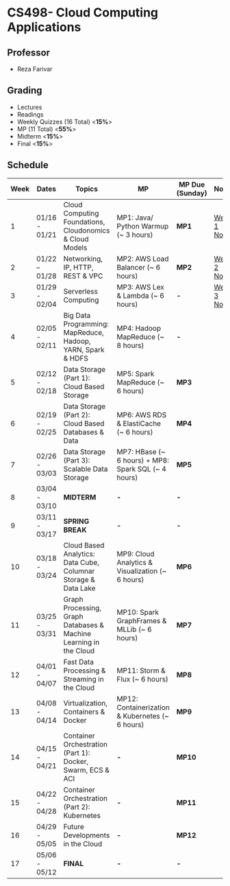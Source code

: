 # CS498- Cloud Computing Applications

## Professor

- Reza Farivar

## Grading

- Lectures
- Readings
- Weekly Quizzes (16 Total) <**15%**>
- MP (11 Total) <**55%**>
- Midterm <**15%**>
- Final <**15%**>

## Schedule

| Week | Dates | Topics | MP | MP Due (Sunday) | **Notes** | Additional |
| ---- | ---- | ---- | ---- | ---- | ---- | ---- |
| 1 | 01/16 - 01/21 | Cloud Computing Foundations, Cloudonomics & Cloud Models | MP1: Java/ Python Warmup (~ 3 hours) | **MP1** | [Week 1 Notes](W1Notes.md) |  |
| 2 | 01/22 – 01/28 | Networking, IP, HTTP, REST & VPC | MP2: AWS Load Balancer (~ 6 hours) | **MP2** | [Week 2 Notes](W2Notes.md) | [MP2- AWS Study](../../O'Reilly/Amazon%20Web%20Services%20(AWS),%203rd%20Edition/README.md) |
| 3 | 01/29 - 02/04 | Serverless Computing | MP3: AWS Lex & Lambda (~ 6 hours) | **-** | [Week 3 Notes](W3/W3Notes.md) |  |
| 4 | 02/05 - 02/11 | Big Data Programming: MapReduce, Hadoop, YARN, Spark & HDFS | MP4: Hadoop MapReduce (~ 8 hours) | **-** |  |  |
| 5 | 02/12 - 02/18 | Data Storage (Part 1): Cloud Based Storage | MP5: Spark MapReduce (~ 6 hours) | **MP3** |  |  |
| 6 | 02/19 - 02/25 | Data Storage (Part 2): Cloud Based Databases & Data | MP6: AWS RDS & ElastiCache (~ 6 hours) | **MP4** |  |  |
| 7 | 02/26 - 03/03 | Data Storage (Part 3): Scalable Data Storage | MP7: HBase (~ 6 hours) + MP8: Spark SQL (~ 4 hours) | **MP5** |  |  |
| 8 | 03/04 - 03/10 | **MIDTERM** | **-** | **-** |  |  |
| 9 | 03/11 - 03/17 | **SPRING BREAK** | **-** | **-** |  |  |
| 10 | 03/18 - 03/24 | Cloud Based Analytics: Data Cube, Columnar Storage & Data Lake | MP9: Cloud Analytics & Visualization (~ 6 hours) | **MP6** |  |  |
| 11 | 03/25 - 03/31 | Graph Processing, Graph Databases & Machine Learning in the Cloud | MP10: Spark GraphFrames & MLLib (~ 6 hours) | **MP7** |  |  |
| 12 | 04/01 - 04/07 | Fast Data Processing & Streaming in the Cloud | MP11: Storm & Flux (~ 6 hours) | **MP8** |  |  |
| 13 | 04/08 - 04/14 | Virtualization, Containers & Docker | MP12: Containerization & Kubernetes (~ 6 hours) | **MP9** |  |  |
| 14 | 04/15 - 04/21 | Container Orchestration (Part 1): Docker, Swarm, ECS & ACI | **-** | **MP10** |  |  |
| 15 | 04/22 - 04/28 | Container Orchestration (Part 2): Kubernetes | **-** | **MP11** |  |  |
| 16 | 04/29 - 05/05 | Future Developments in the Cloud | **-** | **MP12** |  |  |
| 17 | 05/06 - 05/12 | **FINAL** | **-** | **-** |  |  |
